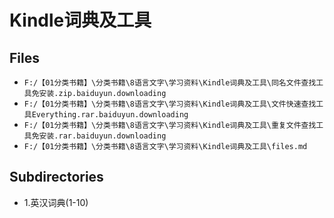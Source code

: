 # Kindle词典及工具

## Files

- `F:/【01分类书籍】\分类书籍\8语言文字\学习资料\Kindle词典及工具\同名文件查找工具免安装.zip.baiduyun.downloading`
- `F:/【01分类书籍】\分类书籍\8语言文字\学习资料\Kindle词典及工具\文件快速查找工具Everything.rar.baiduyun.downloading`
- `F:/【01分类书籍】\分类书籍\8语言文字\学习资料\Kindle词典及工具\重复文件查找工具免安装.rar.baiduyun.downloading`
- `F:/【01分类书籍】\分类书籍\8语言文字\学习资料\Kindle词典及工具\files.md`

## Subdirectories

- 1.英汉词典(1-10)

